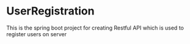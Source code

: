 # UserRegistration
This is the spring boot project for creating Restful API which is used to register users on server
